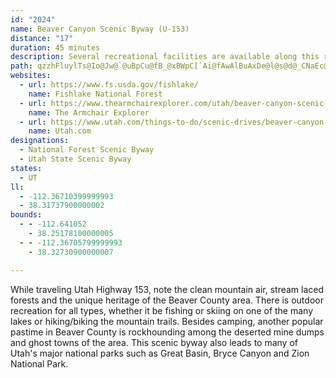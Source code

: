 ```yaml
---
id: "2024"
name: Beaver Canyon Scenic Byway (U-153)
distance: "17"
duration: 45 minutes
description: Several recreational facilities are available along this route. The Tushar Mountain Range provides year-round recreation, and Elk Mountain Ski and Summer Resort offers skiing in the winter and golf in the summer. Beaver Canyon is a fall color favorite.
path: qzzhFluylTs@Io@Jw@`@uBpCu@fB_@xBWpC[`Ai@fAwAlBuAxDe@l@s@d@_CNaEc@aJ[y@Qy@Wy@m@uEaF}@w@o@[g@@]\Wj@?l@JfA^jBvAzE~@`CbAlBxBbCbAn@lDpA~A~@xA`Bb@vA`@dCLtGTrAh@~ANfABrGGhJf@vEdAtD`HxG`FlFtAt@rAlAvJpMrE`H`DvFlC|DnGnHXpAAzBYpB]lFFxAn@zAdClEzH`L|ExF|D|GbBdIxC`HvAtI@~@Er@UjAc@n@i@b@}ATuBMiDh@q@ZW^Mj@E`AHrAj@jArPtTrAfCpA`GfPny@nAtDxBtFpIlSx@~A~OvWx@jAx@x@~@f@|GlCrAz@dApAbCxD|@dAxPvN~BdApBX~@EjB_@vCH~B_@|@Fb@Xj@xAh@lDd@x@`Aj@~Af@fEjC~B~@bAzAoAnKaAvDGx@Jx@h@zAd@l@`Aj@jA^rBlA|B~DdBjD^|BNxDNp@`@j@b@f@tSzPTj@r@tCr@zBfAvAbBjAdChAt@Th@`@d@~@^jB?l@_@hDCpAZrEVlC\rAn@lAhB~ApDzBpApAr@dAlAxEt@bFH|@IlAOdAiA~Cu@vDmA~CD~AUdEJr@l@xAD~@Kr@i@dAc@zAEpA|FbTNfBIxAUzAEpADl@Nj@nA~BLl@?rA^pA`@f@RRb@DdAGl@e@b@w@ZuA~@sGEeAc@m@e@_@s@Mo@e@Uq@Cm@HqCKiA]kAmBkFAoATs@d@k@\K^Bz@b@zD~E^~@Hd@Cr@HfAdBhBRf@XvQTjArAnEH~@SjCRf@^h@|B`Bj@r@bCxHv@f@tBXh@R^h@^rAD`BQrBDjBr@`Bt@jAXfA@^At@c@rDIhBkAfHExAJrAJx@f@lA~AnCj@|ALl@EpBJr@Xl@rB~ARd@IzBy@jEAfCFz@hBlIX`CHdBE|C]fCR~PGpFw@nTCbCn@hAn@h@bAtAb@tAh@jEV`@bAp@pE`B~ClBpAj@xBl@hB|Ar@tAt@rBBv@I`Bc@tBObCXzAbB~AXl@Jr@Eb@Ul@BdAtAxAnC~@h@fAn@lDl@dB~ChHnBdFl@rBr@fFNxFIlCKhBSbASX_CfBkKtGyCpDoFzFiGrFsG`FmAxAeAjB{AxAuA~@qOnFoK`DuJlDeFxAqCvAiDjCcBn@uHJcB`@q@|@{@`BsNv[qCdD{AfDyBlHi@fCGr@N~CAlAOjAs@tB[p@wClDU~@k@`Hm@xEI`C?lF]vAgAbC]bA_@zCHtJ]rLHxAZrCBlAIjAeBhFmAjEsBbE_BxFs@`Dw@xI?r@pArH^rCr@nKHzIIfJHjFXnEzAja@b@rEhA~Br@z@z@|@rAz@vBVnFDx@NbAh@hA`C\~Cn@hJPlHAlKGlIOpEEdGYnMKlJEtQLr~@Vn~@
websites:
  - url: https://www.fs.usda.gov/fishlake/
    name: Fishlake National Forest
  - url: https://www.thearmchairexplorer.com/utah/beaver-canyon-scenic-byway.php
    name: The Armchair Explorer
  - url: https://www.utah.com/things-to-do/scenic-drives/beaver-canyon-scenic-drives-and-byways/
    name: Utah.com
designations:
  - National Forest Scenic Byway
  - Utah State Scenic Byway
states:
  - UT
ll:
  - -112.36710399999993
  - 38.31737900000002
bounds:
  - - -112.641052
    - 38.25178100000005
  - - -112.36705799999993
    - 38.32730900000007

---
```


While traveling Utah Highway 153, note the clean mountain air, stream laced forests and the unique heritage of the Beaver County area. There is outdoor recreation for all types, whether it be fishing or skiing on one of the many lakes or hiking/biking the mountain trails. Besides camping, another popular pastime in Beaver County is rockhounding among the deserted mine dumps and ghost towns of the area. This scenic byway also leads to many of Utah's major national parks such as Great Basin, Bryce Canyon and Zion National Park.
